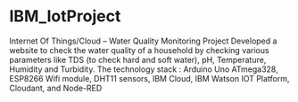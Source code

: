 # IBM_IotProject
Internet Of Things/Cloud – Water Quality Monitoring Project  Developed a website to check the water quality of a household by checking various parameters like TDS (to check hard and soft water), pH, Temperature, Humidity and Turbidity.  The technology stack : Arduino Uno ATmega328, ESP8266 Wifi module, DHT11 sensors, IBM Cloud, IBM Watson IOT Platform, Cloudant, and Node-RED
